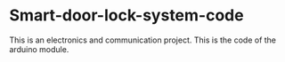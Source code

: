 # Smart-door-lock-system-code
 This is an electronics and communication project. This is the code of the arduino module.
